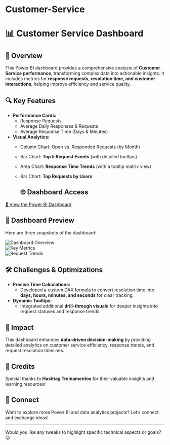 # Customer-Service

# 📊 Customer Service Dashboard  

## 🚀 Overview  
This Power BI dashboard provides a comprehensive analysis of **Customer Service performance**, transforming complex data into actionable insights. It includes metrics for **response requests, resolution time, and customer interactions**, helping improve efficiency and service quality.  

## 🔍 Key Features  
- **Performance Cards:**  
  - Response Requests  
  - Average Daily Responses & Requests  
  - Average Response Time (Days & Minutes)  
- **Visual Analytics:**  
  - Column Chart: Open vs. Responded Requests (by Month)  
  - Bar Chart: **Top 5 Request Events** (with detailed tooltips)  
  - Area Chart: **Response Time Trends** (with a tooltip matrix view)  
  - Bar Chart: **Top Requests by Users**
 
    ## 🌐 Dashboard Access  
[🔗 View the Power BI Dashboard](https://app.powerbi.com/view?r=eyJrIjoiODVmZTk2OTAtZTM1Mi00NzdhLTg3NWUtZjE4ZWYxOGJhZmI4IiwidCI6IjY1OWNlMmI4LTA3MTQtNDE5OC04YzM4LWRjOWI2MGFhYmI1NyJ9)  

## 📸 Dashboard Preview  
Here are three snapshots of the dashboard:  

![Dashboard Overview](YOUR_IMAGE_LINK_1)  
![Key Metrics](YOUR_IMAGE_LINK_2)  
![Request Trends](YOUR_IMAGE_LINK_3)  


## 🛠️ Challenges & Optimizations  
- **Precise Time Calculations:**  
  - Developed a custom DAX formula to convert resolution time into **days, hours, minutes, and seconds** for clear tracking.  
- **Dynamic Tooltips:**  
  - Integrated additional **drill-through visuals** for deeper insights into request statuses and response trends.  

## 🎯 Impact  
This dashboard enhances **data-driven decision-making** by providing detailed analytics on customer service efficiency, response trends, and request resolution timelines.  

## 👏 Credits  
Special thanks to **Hashtag Treinamentos** for their valuable insights and learning resources!  

## 📢 Connect  
Want to explore more Power BI and data analytics projects? Let’s connect and exchange ideas!  

---

Would you like any tweaks to highlight specific technical aspects or goals? 😊
